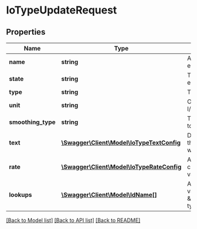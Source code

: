 # IoTypeUpdateRequest

## Properties
Name | Type | Description | Notes
------------ | ------------- | ------------- | -------------
**name** | **string** | A unique name for this entity | [optional] 
**state** | **string** | The current state of this entity | [optional] 
**type** | **string** | The type of the IO type | [optional] 
**unit** | **string** | Optional units that this I/O type is measured in | [optional] 
**smoothing_type** | **string** | The type of smoothing to apply to this input | [optional] 
**text** | [**\Swagger\Client\Model\IoTypeTextConfig**](IoTypeTextConfig.md) | Digital types can have their value substituted with the following text | [optional] 
**rate** | [**\Swagger\Client\Model\IoTypeRateConfig**](IoTypeRateConfig.md) | An optional rate conversion to do on this value | [optional] 
**lookups** | [**\Swagger\Client\Model\IdName[]**](IdName.md) | A dictionary of lookup values. Only relevant for \&quot;value_input\&quot; types. | [optional] 

[[Back to Model list]](../README.md#documentation-for-models) [[Back to API list]](../README.md#documentation-for-api-endpoints) [[Back to README]](../README.md)


